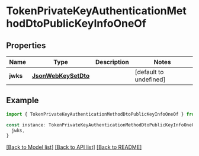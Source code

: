 # TokenPrivateKeyAuthenticationMethodDtoPublicKeyInfoOneOf

## Properties

| Name     | Type                                        | Description | Notes                  |
| -------- | ------------------------------------------- | ----------- | ---------------------- |
| **jwks** | [**JsonWebKeySetDto**](JsonWebKeySetDto.md) |             | [default to undefined] |

## Example

```typescript
import { TokenPrivateKeyAuthenticationMethodDtoPublicKeyInfoOneOf } from '@affinidi-tdk/iam-client'

const instance: TokenPrivateKeyAuthenticationMethodDtoPublicKeyInfoOneOf = {
  jwks,
}
```

[[Back to Model list]](../README.md#documentation-for-models) [[Back to API list]](../README.md#documentation-for-api-endpoints) [[Back to README]](../README.md)
